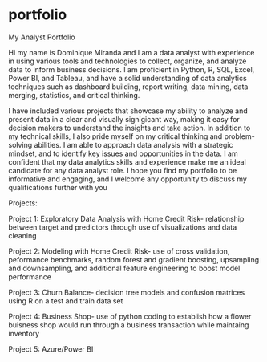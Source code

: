 # portfolio
My Analyst Portfolio

Hi my name is Dominique Miranda and I am a data analyst with experience in using various tools and technologies to collect, organize, and analyze data to inform business decisions. I am proficient in Python, R, SQL, Excel, Power BI, and Tableau, and have a solid understanding of data analytics techniques such as dashboard building, report writing, data mining, data merging, statistics, and critical thinking.

I have included various projects that showcase my ability to analyze and present data in a clear and visually signigicant way, making it easy for decision makers to understand the insights and take action. In addition to my technical skills, I also pride myself on my critical thinking and problem-solving abilities. I am able to approach data analysis with a strategic mindset, and to identify key issues and opportunities in the data. I am confident that my data analytics skills and experience make me an ideal candidate for any data analyst role. I hope you find my portfolio to be informative and engaging, and I welcome any opportunity to discuss my qualifications further with you

Projects:

Project 1: Exploratory Data Analysis with Home Credit Risk- relationship between target and predictors through use of visualizations and data cleaning

Project 2: Modeling with Home Credit Risk- use of cross validation, peformance benchmarks, random forest and gradient boosting, upsampling and downsampling, and additional feature engineering to boost model performance

Project 3: Churn Balance- decision tree models and confusion matrices using R on a test and train data set

Project 4: Business Shop- use of python coding to establish how a flower buisness shop would run through a business transaction while maintaing inventory

Project 5: Azure/Power BI
